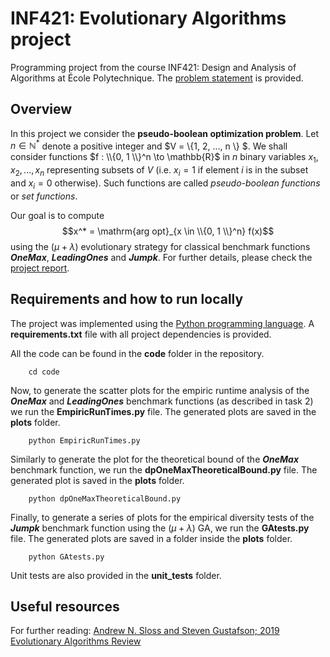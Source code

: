 # INF421: Evolutionary Algorithms project

Programming project from the course INF421: Design and Analysis of Algorithms at École Polytechnique. The [problem statement](problem_statement.pdf) is provided.

## Overview

In this project we consider the **pseudo-boolean optimization problem**. Let $n \in \mathbb{N}^*$ denote a positive integer and $V = \\{1, 2, ..., n \\} $. We shall consider functions $f : \\{0, 1 \\}^n \to \mathbb{R}$ in $n$ binary variables $x_1, x_2, ..., x_n$ representing subsets of $V$ (i.e. $x_i = 1$ if element $i$ is in the subset and $x_i = 0$ otherwise). Such functions are called *pseudo-boolean functions* or *set functions*.

Our goal is to compute $$x^* = \mathrm{arg opt}_{x \in \\{0, 1 \\}^n} f(x)$$ using the $(\mu + \lambda)$ evolutionary strategy for classical benchmark functions ***OneMax***, ***LeadingOnes*** and ***Jumpk***. For further details, please check the [project report](report.pdf).

## Requirements and how to run locally

The project was implemented using the [Python programming language](https://www.python.org/). A **requirements.txt** file with all project dependencies is provided.

All the code can be found in the **code** folder in the repository.

```
    cd code
```

Now, to generate the scatter plots for the empiric runtime analysis of the ***OneMax*** and ***LeadingOnes*** benchmark functions (as described in task 2) we run the **EmpiricRunTimes.py** file. The generated plots are saved in the **plots** folder.

```
    python EmpiricRunTimes.py
```

Similarly to generate the plot for the theoretical bound of the ***OneMax*** benchmark function, we run the **dpOneMaxTheoreticalBound.py** file. The generated plot is saved in the **plots** folder.

```
    python dpOneMaxTheoreticalBound.py
```

Finally, to generate a series of plots for the empirical diversity tests of the ***Jumpk*** benchmark function using the $(\mu + \lambda)$ GA, we run the **GAtests.py** file. The generated plots are saved in a folder inside the **plots** folder.

```
    python GAtests.py
```

Unit tests are also provided in the **unit_tests** folder.

## Useful resources

For further reading: [Andrew N. Sloss and Steven Gustafson; 2019 Evolutionary Algorithms Review](https://arxiv.org/pdf/1906.08870.pdf)